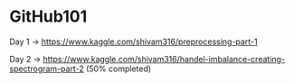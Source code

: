 # GitHub101

Day 1 -> https://www.kaggle.com/shivam316/preprocessing-part-1 

Day 2 -> https://www.kaggle.com/shivam316/handel-imbalance-creating-spectrogram-part-2 (50% completed)
